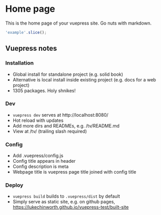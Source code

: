 # Home page
This is the home page of your vuepress site.
Go nuts with markdown.
```js
'example'.slice();
```
## Vuepress notes
### Installation
* Global install for standalone project (e.g. solid book)
* Alternative is local install inside existing project (e.g. docs for a web project)
* 1305 packages. Holy shnikes!
### Dev
* `vuepress dev` serves at http://localhost:8080/
* Hot reload with updates
* Add more dirs and READMEs, e.g. /tv/README.md
* View at /tv/ (trailing slash required)
### Config
* Add .vuepress/config.js
* Config title appears in header
* Config description is meta
* Webpage title is vuepress page title joined with config title
### Deploy
* `vuepress build` builds to `.vuepress/dist` by default
* Simply serve as static site, e.g. on github pages, https://lukechinworth.github.io/vuepress-test/built-site

